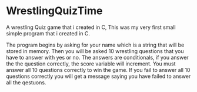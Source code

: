 # WrestlingQuizTime
A wrestling Quiz game that i created in C, This was my very first small simple program that i created in C. 

The program begins by asking for your name which is a string that will be stored in memory. Then you will be asked 10 wrestling questions that you have to answer with yes or no. The answers are conditionals, if you answer the the question correctly, the score variable will increment. You must answer all 10 questions correctly to win the game. If you fail to answer all 10 questions correctly you will get a message saying you have failed to answer all the qestuons. 
